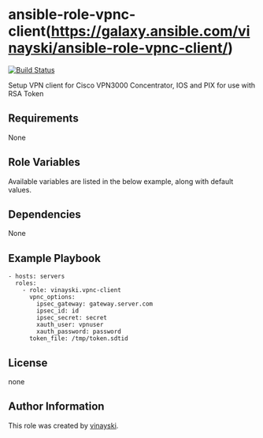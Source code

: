 # ansible-role-vpnc-client(https://galaxy.ansible.com/vinayski/ansible-role-vpnc-client/)
[![Build Status](https://travis-ci.org/vinayski/ansible-role-vpnc-client.svg?branch=master)](https://travis-ci.org/vinayski/ansible-role-vpnc-client)

Setup VPN client for Cisco VPN3000 Concentrator, IOS and PIX for use with RSA Token

## Requirements

None

## Role Variables

Available variables are listed in the below example, along with default values.

## Dependencies

None

## Example Playbook

    - hosts: servers
      roles:
        - role: vinayski.vpnc-client
          vpnc_options:
            ipsec_gateway: gateway.server.com
            ipsec_id: id
            ipsec_secret: secret
            xauth_user: vpnuser
            xauth_password: password
          token_file: /tmp/token.sdtid

## License

none

## Author Information

This role was created by [vinayski](http://www.github.com/vinayski).
